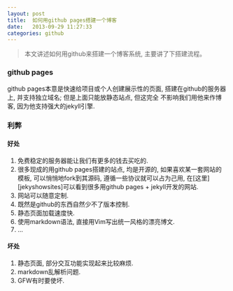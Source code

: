 ```yaml
---
layout: post
title:  如何用github pages搭建一个博客
date:   2013-09-29 11:27:33
categories: github
---
```


> 本文讲述如何用github来搭建一个博客系统, 主要讲了下搭建流程。

### github pages

github pages本意是快速给项目或个人创建展示性的页面, 搭建在github的服务器上, 并支持独立域名; 但是上面只能放静态站点, 但这完全
不影响我们用他来作博客, 因为他支持强大的jekyll引擎.

### 利弊


#### 好处

1. 免费稳定的服务器能让我们有更多的钱去买吃的.
2. 很多现成的用github pages搭建的站点, 均是开源的, 如果喜欢某一套网站的模板, 可以悄悄地fork到其源码, 遵循一些协议就可以占为己用, 在[这里][jekyshowsites]可以看到很多用github pages + jekyll开发的网站.
3. 网站可以随意定制.
4. 既然是github的东西自然少不了版本控制.
5. 静态页面加载速度快.
6. 使用markdown语法, 直接用Vim写出统一风格的漂亮博文.
7. ...

#### 坏处

1. 静态页面, 部分交互功能实现起来比较麻烦.
2. markdown乱解析问题.
3. GFW有时要使坏.


